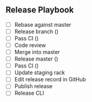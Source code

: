 ## Release Playbook
- [ ] Rebase against master
- [ ] Release branch ()
- [ ] Pass CI ()
- [ ] Code review
- [ ] Merge into master
- [ ] Release master ()
- [ ] Pass CI ()
- [ ] Update staging rack
- [ ] Edit release record in GitHub
- [ ] Publish release
- [ ] Release CLI
